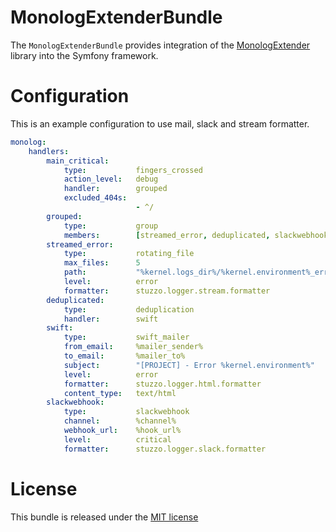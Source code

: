MonologExtenderBundle
=============

The `MonologExtenderBundle` provides integration of the [MonologExtender](https://github.com/stuzzo/monolog-bundle)
library into the Symfony framework.

Configuration
=============

This is an example configuration to use mail, slack and stream formatter.

```yaml
monolog:
    handlers:
        main_critical:
            type:           fingers_crossed
            action_level:   debug
            handler:        grouped
            excluded_404s:
                            - ^/
        grouped:
            type:           group
            members:        [streamed_error, deduplicated, slackwebhook]
        streamed_error:
            type:           rotating_file
            max_files:      5
            path:           "%kernel.logs_dir%/%kernel.environment%_error.log"
            level:          error
            formatter:      stuzzo.logger.stream.formatter
        deduplicated:
            type:           deduplication
            handler:        swift
        swift:
            type:           swift_mailer
            from_email:     %mailer_sender%
            to_email:       %mailer_to%
            subject:        "[PROJECT] - Error %kernel.environment%"
            level:          error
            formatter:      stuzzo.logger.html.formatter
            content_type:   text/html
        slackwebhook:
            type:           slackwebhook
            channel:        %channel%
            webhook_url:    %hook_url%
            level:          critical
            formatter:      stuzzo.logger.slack.formatter
```

License
=======

This bundle is released under the [MIT license](LICENSE)
